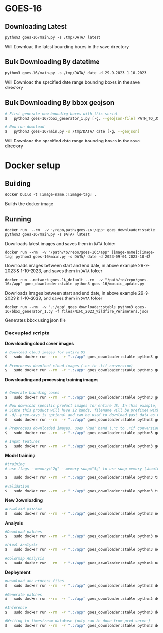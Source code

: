 # GOES-16

## Downloading Latest

```
python3 goes-16/main.py -s /tmp/DATA/ latest
```

Will Download the latest bounding boxes in the save directory


## Bulk Downloading By datetime

```
python3 goes-16/main.py -s /tmp/DATA/ date -d 29-9-2023 1-10-2023
```
Will Download the specified date range bounding boxes in the save directory

## Bulk Downloading By bbox geojson

```bash
# First generate new bounding boxes with this script
$   python3 goes-16/bbox_generator_1.py [-g, --geojson-file] PATH_TO_JSON_FILE

# Now run download
$   python3 goes-16/main.py -s /tmp/DATA/ date [-g, --geojson]
```
Will Download the specified date range bounding boxes in the save directory

# Docker setup
## Building
```
docker build -t [image-name]:[image-tag] .
```
Builds the docker image

## Running
```
docker run  --rm  -v "/repo/path/goes-16:/app" goes_downloader:stable python3 goes-16/main.py -s DATA/ latest
```
Downloads latest images and saves them in `DATA` folder

```
docker run --rm  -v "/path/to/repo/goes-16:/app" [image-name]:[image-tag] python3 goes-16/main.py -s DATA/ date -d 2023-09-01 2023-10-02
```
Downloads images between start and end date, in above example 29-9-2023 & 1-10-2023, and saves them in `DATA` folder


```
docker run --network goes-16_default --rm  -v "/path/to/repo/goes-16:/app" goes_downloader:stable python3 goes-16/mosaic_update.py
```
Downloads images between start and end date, in above example 29-9-2023 & 1-10-2023, and saves them in `DATA` folder

```
docker run --rm  -v ".:/app" goes_downloader:stable python3 goes-16/bbox_generator_1.py -f files/NIFC_2023_Wildfire_Perimeters.json
```
Generates bbox using json file

### Decoupled scripts
**Downloading cloud cover images**
```bash
# Download cloud images for entire US
$   sudo docker run --rm  -v ".:/app" goes_downloader:stable python3 goes-16/DOWNLOAD_dated_bbox.py -s /app/DATA/ -p ABI-L2-ACMC

# Preprocess download cloud images (.nc to .tif conversion)
$   sudo docker run --rm  -v ".:/app" goes_downloader:stable python3 goes-16/PREPROCESS_images_bbox.py -s /app/DATA/ -p ABI-L2-ACMC -b ACM
```

**Downloading and processing training images**
```bash

# Generate bounding boxes
$   sudo docker run --rm  -v ".:/app" goes_downloader:stable python3 goes-16/new_bbox.py -f files/NIFC_2023_Wildfire_Perimeters.json

# Now download specific product images for entire US. In this example, we are taking ABI-L1b-RadC product
# Since this product will have 12 bands, filename will be prefixed with channel numbers, such as C04 or C12 etc.
# -d/--prev-days is optional and can be used to download past data as well
$   sudo docker run --rm  -v ".:/app" goes_downloader:stable python3 goes-16/DOWNLOAD_dated_bbox.py -s /app/DATA/ -p ABI-L1b-RadC -d 15 -b 7,12,13,14,15

# Preprocess downloaded images, uses 'Rad' band (.nc to .tif conversion & cropping)
$   sudo docker run --rm  -v ".:/app" goes_downloader:stable python3 goes-16/PREPROCESS_images_bbox.py -s /app/DATA/ -p ABI-L1b-RadC -b Rad -f radiance

# Input features
$   sudo docker run --rm  -v ".:/app" goes_downloader:stable python3 goes-16/input_features.py -d /app/DATA -p 15 -w 32
```

**Model training**
```bash
#training
# use flags --memory="2g" --memory-swap="5g" to use swap memory (should be present in system)

$	sudo docker run --rm  -v ".:/app" goes_downloader:stable python3 training/train.py -d DATA -r 0.8 -e 50 -t 0.4 -m R2AttU

#validation
$	sudo docker run --rm  -v ".:/app" goes_downloader:stable python3 training/val.py -d DATA/ -m training/models/R2AttU/model5_0.19709928333759308.pth
```


**New Downloading**
```bash
#Download patches
$   sudo docker run --rm  -v ".:/app" goes_downloader:stable python3 new_goes/download.py -s DATA -j files/Filtered_WFIGS_Interagency_Perimeters.json -p ABI-L1b-RadC
```

**Analysis**
```bash
#Download patches
$   sudo docker run --rm  -v ".:/app" goes_downloader:stable python3 new_goes/download_analytics.py

#Pixel Analysis
$   sudo docker run --rm  -v ".:/app" goes_downloader:stable python3 new_goes/pixel_analysis.py

#Colormap Analysis
$   sudo docker run --rm  -v ".:/app" goes_downloader:stable python3 new_goes/colormap_analysis.py
```

**Deployment**
```bash
#Download and Process files
$   sudo docker run --rm  -v ".:/app" goes_downloader:stable python3 deployment/download.py

#Generate patches
$   sudo docker run --rm  -v ".:/app" goes_downloader:stable python3 deployment/node.py

#Inference
$   sudo docker run --rm  -v ".:/app" goes_downloader:stable python3 deployment/infer.py

#Writing to timestream database (only can be done from prod server)
$   sudo docker run --rm  -v ".:/app" goes_downloader:stable python3 deployment/timestream_writer.py
```